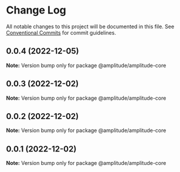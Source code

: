 # Change Log

All notable changes to this project will be documented in this file.
See [Conventional Commits](https://conventionalcommits.org) for commit guidelines.

## 0.0.4 (2022-12-05)

**Note:** Version bump only for package @amplitude/amplitude-core





## 0.0.3 (2022-12-02)

**Note:** Version bump only for package @amplitude/amplitude-core





## 0.0.2 (2022-12-02)

**Note:** Version bump only for package @amplitude/amplitude-core





## 0.0.1 (2022-12-02)

**Note:** Version bump only for package @amplitude/amplitude-core
